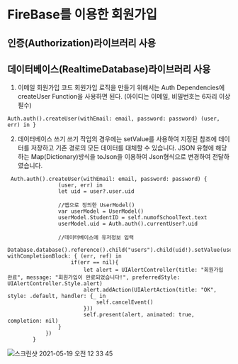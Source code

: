 #  FireBase를 이용한 회원가입
## 인증(Authorization)라이브러리 사용
## 데이터베이스(RealtimeDatabase)라이브러리 사용

1. 이메일 회원가입 코드 회원가입 로직을 만들기 위해서는 Auth Dependencies에 createUser Function을 사용하면 된다. (아이디는 이메일, 비밀번호는 6자리 이상 필수)

``` Auth.auth().createUser(withEmail: email, password: password) (user, err) in } ```

2. 데이터베이스 쓰기
쓰기 작업의 경우에는 setValue를 사용하여 지정된 참조에 데이터를 저장하고 기존 경로의 모든 데이터를 대체할 수 있습니다.
JSON 유형에 해당하는 Map(Dictionary)방식을 toJson을 이용하여 Json형식으로 변경하여 전달하였습니다.

``` 
 Auth.auth().createUser(withEmail: email, password: password) {
                (user, err) in
                let uid = user?.user.uid
            
                //맵으로 정의한 UserModel()
                var userModel = UserModel()
                userModel.StudentID = self.numofSchoolText.text
                userModel.uid = Auth.auth().currentUser?.uid
            
                //데이터베이스에 유저정보 입력
                Database.database().reference().child("users").child(uid!).setValue(userModel.toJSON(), withCompletionBlock: { (err, ref) in
                    if(err == nil){
                        let alert = UIAlertController(title: "회원가입 완료", message: "회원가입이 완료되었습니다!", preferredStyle: UIAlertController.Style.alert)
                        alert.addAction(UIAlertAction(title: "OK", style: .default, handler: {_ in
                            self.cancelEvent()
                        }))
                        self.present(alert, animated: true, completion: nil)
                }
            })
        }
 ```           
![스크린샷 2021-05-19 오전 12 33 45](https://user-images.githubusercontent.com/68585628/118682805-ba1d5d80-b83b-11eb-9ae5-9d155b426b8e.png)


